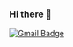 ### Hi there 👋

[![Gmail Badge](https://img.shields.io/badge/-return.walt@gmail.com-00875f?style=flat-square&logo=Gmail&logoColor=white&link=mailto:return.walt@gmail.com)](mailto:return.walt@gmail.com)

<!--
**waltcoder/waltcoder** is a ✨ _special_ ✨ repository because its `README.md` (this file) appears on your GitHub profile.

Here are some ideas to get you started:

- 🔭 I’m currently working on ...
- 🌱 I’m currently learning ...
- 👯 I’m looking to collaborate on ...
- 🤔 I’m looking for help with ...
- 💬 Ask me about ...
- 📫 How to reach me: ...
- 😄 Pronouns: ...
- ⚡ Fun fact: ...
-->

